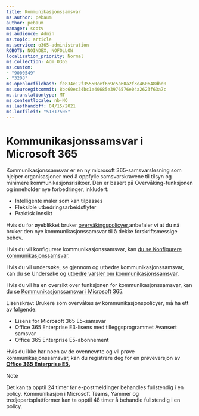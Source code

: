 ```yaml
---
title: Kommunikasjonssamsvar
ms.author: pebaum
author: pebaum
manager: scotv
ms.audience: Admin
ms.topic: article
ms.service: o365-administration
ROBOTS: NOINDEX, NOFOLLOW
localization_priority: Normal
ms.collection: Adm_O365
ms.custom:
- "9000549"
- "3208"
ms.openlocfilehash: fe834e12f35550cef669c5a60a2f3e460648dbd0
ms.sourcegitcommit: 8bc60ec34bc1e40685e3976576e04a2623f63a7c
ms.translationtype: MT
ms.contentlocale: nb-NO
ms.lasthandoff: 04/15/2021
ms.locfileid: "51817505"
---
```

# <a name="communication-compliance-in-microsoft-365"></a>Kommunikasjonssamsvar i Microsoft 365

Kommunikasjonssamsvar er en ny microsoft 365-samsvarsløsning som hjelper organisasjoner med å oppfylle samsvarskravene til tilsyn og minimere kommunikasjonsrisikoer. Den er basert på Overvåking-funksjonen og inneholder nye forbedringer, inkludert:

- Intelligente maler som kan tilpasses
- Fleksible utbedringsarbeidsflyter
- Praktisk innsikt

Hvis du for øyeblikket bruker [overvåkingspolicyer,](https://docs.microsoft.com/microsoft-365/compliance/supervision-policies)anbefaler vi at du nå bruker den nye kommunikasjonssamsvar til å dekke forskriftsmessige behov.

Hvis du vil konfigurere kommunikasjonssamsvar, kan [du se Konfigurere kommunikasjonssamsvar](https://docs.microsoft.com/microsoft-365/compliance/communication-compliance-configure).

Hvis du vil undersøke, se gjennom og utbedre kommunikasjonssamsvar, kan du se Undersøke og [utbedre varsler om kommunikasjonssamsvar](https://docs.microsoft.com/microsoft-365/compliance/communication-compliance-investigate-remediate).

Hvis du vil ha en oversikt over funksjonen for kommunikasjonssamsvar, kan du se [Kommunikasjonssamsvar i Microsoft 365](https://docs.microsoft.com/microsoft-365/compliance/communication-compliance).

Lisenskrav: Brukere som overvåkes av kommunikasjonspolicyer, må ha ett av følgende:

- Lisens for Microsoft 365 E5-samsvar
- Office 365 Enterprise E3-lisens med tilleggsprogrammet Avansert samsvar
- Office 365 Enterprise E5-abonnement

Hvis du ikke har noen av de ovennevnte og vil prøve kommunikasjonssamsvar, kan du registrere deg for en prøveversjon av **[Office 365 Enterprise E5.](https://go.microsoft.com/fwlink/p/?LinkID=698279)**

> [!NOTE]
> Det kan ta opptil 24 timer før e-postmeldinger behandles fullstendig i en policy. Kommunikasjon i Microsoft Teams, Yammer og tredjepartsplattformer kan ta opptil 48 timer å behandle fullstendig i en policy.
